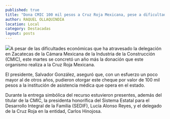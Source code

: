 ```yaml
---
published: true
title: "Dona CMIC 100 mil pesos a Cruz Roja Mexicana, pese a dificultades económicas"
author: RAQUEL OLLAQUINDIA
location: Local
category: Destacadas
layout: posts
---
```


![](http://i.imgur.com/zudwa0lm.jpg)A pesar de las dificultades económicas que ha atravesado la delegación en Zacatecas de la Cámara Mexicana de la Industria de la Construcción (CMIC), este martes se concretó un año más la donación que este organismo realiza a la Cruz Roja Mexicana. 

El presidente, Salvador González, aseguró que, con un esfuerzo un poco mayor al de otros años, pudieron otorgar este cheque por valor de 100 mil pesos a la institución de asistencia médica que opera en el estado.

Durante la entrega simbólica del recurso estuvieron presentes, además del titular de la CMIC, la presidenta honorífica del Sistema Estatal para el Desarrollo Integral de la Familia (SEDIF), Lucía Alonso Reyes, y el delegado de la Cruz Roja en la entidad, Carlos Hinojosa.
